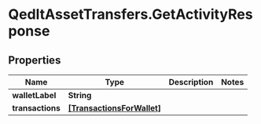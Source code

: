# QedItAssetTransfers.GetActivityResponse

## Properties
Name | Type | Description | Notes
------------ | ------------- | ------------- | -------------
**walletLabel** | **String** |  | 
**transactions** | [**[TransactionsForWallet]**](TransactionsForWallet.md) |  | 


